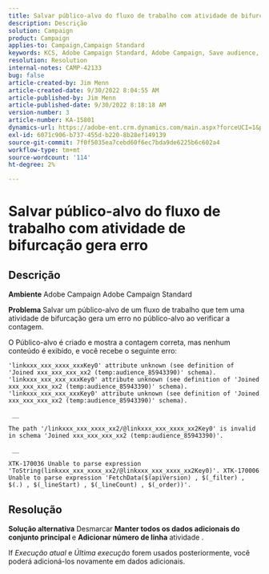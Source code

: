 ```yaml
---
title: Salvar público-alvo do fluxo de trabalho com atividade de bifurcação gera erro
description: Descrição
solution: Campaign
product: Campaign
applies-to: Campaign,Campaign Standard
keywords: KCS, Adobe Campaign Standard, Adobe Campaign, Save audience, workflow, atividade de bifurcação, lança o erro, solução de problemas
resolution: Resolution
internal-notes: CAMP-42133
bug: false
article-created-by: Jim Menn
article-created-date: 9/30/2022 8:04:55 AM
article-published-by: Jim Menn
article-published-date: 9/30/2022 8:18:18 AM
version-number: 3
article-number: KA-15801
dynamics-url: https://adobe-ent.crm.dynamics.com/main.aspx?forceUCI=1&pagetype=entityrecord&etn=knowledgearticle&id=22d4478e-9640-ed11-9db1-0022480866ad
exl-id: 6071c906-b737-455d-b220-8b28ef149139
source-git-commit: 7f0f5035ea7cebd60f6ec7bda9de6225b6c602a4
workflow-type: tm+mt
source-wordcount: '114'
ht-degree: 2%

---
```


# Salvar público-alvo do fluxo de trabalho com atividade de bifurcação gera erro

## Descrição


<b>Ambiente</b>
Adobe Campaign Adobe Campaign Standard

<b>Problema</b>
Salvar um público-alvo de um fluxo de trabalho que tem uma atividade de bifurcação gera um erro no público-alvo ao verificar a contagem.

O Público-alvo é criado e mostra a contagem correta, mas nenhum conteúdo é exibido, e você recebe o seguinte erro:


```
'linkxxx_xxx_xxxx_xxxKey0' attribute unknown (see definition of 'Joined xxx_xxx_xxx_xx2 (temp:audience_85943390)' schema). 'linkxxx_xxx_xxx_xxxKey0' attribute unknown (see definition of 'Joined xxx_xxx_xxx_xx2 (temp:audience_85943390)' schema). 'linkxxx_xxx_xxx_xxxKey0' attribute unknown (see definition of 'Joined xxx_xxx_xxx_xx2 (temp:audience_85943390)' schema).

 __ 

The path '/linkxxx_xxx_xxxx_xx2/@linkxxx_xxx_xxxx_xx2Key0' is invalid in schema 'Joined xxx_xxx_xxx_xx2 (temp:audience_85943390)'.

 __ 

XTK-170036 Unable to parse expression 'ToString(linkxxx_xxx_xxxx_xx2/@linkxxx_xxx_xxxx_xx2Key0)'. XTK-170006 Unable to parse expression 'FetchData($(apiVersion) , $(_filter) , $(.) , $(_lineStart) , $(_lineCount) , $(_order))'.
```



## Resolução


<b>Solução alternativa</b>
Desmarcar <b>Manter todos os dados adicionais do conjunto principal </b>e <b>Adicionar número de linha</b> atividade .

If *Execução atual* e *Última execução* forem usados posteriormente, você poderá adicioná-los novamente em dados adicionais.
